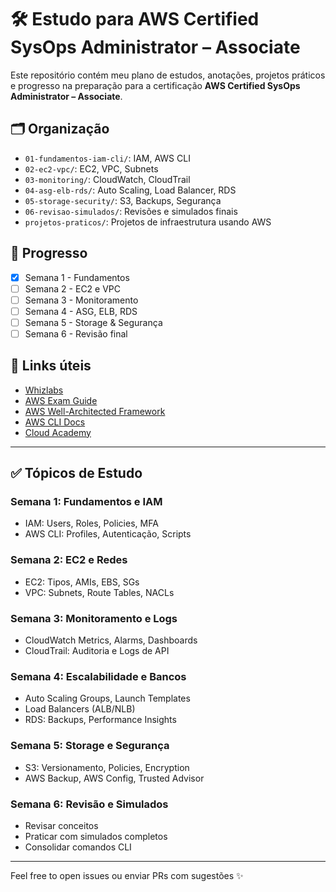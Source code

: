 # 🛠️ Estudo para AWS Certified SysOps Administrator – Associate

Este repositório contém meu plano de estudos, anotações, projetos práticos e progresso na preparação para a certificação **AWS Certified SysOps Administrator – Associate**.

## 🗂️ Organização

- `01-fundamentos-iam-cli/`: IAM, AWS CLI
- `02-ec2-vpc/`: EC2, VPC, Subnets
- `03-monitoring/`: CloudWatch, CloudTrail
- `04-asg-elb-rds/`: Auto Scaling, Load Balancer, RDS
- `05-storage-security/`: S3, Backups, Segurança
- `06-revisao-simulados/`: Revisões e simulados finais
- `projetos-praticos/`: Projetos de infraestrutura usando AWS

## 🧠 Progresso

- [x] Semana 1 - Fundamentos
- [ ] Semana 2 - EC2 e VPC
- [ ] Semana 3 - Monitoramento
- [ ] Semana 4 - ASG, ELB, RDS
- [ ] Semana 5 - Storage & Segurança
- [ ] Semana 6 - Revisão final

## 📌 Links úteis

- [Whizlabs](https://www.whizlabs.com)
- [AWS Exam Guide](https://aws.amazon.com/certification/certified-sysops-admin-associate/)
- [AWS Well-Architected Framework](https://docs.aws.amazon.com/wellarchitected/latest/framework/welcome.html)
- [AWS CLI Docs](https://docs.aws.amazon.com/cli/latest/index.html)
- [Cloud Academy](https://cloudacademy.com)

---

## ✅ Tópicos de Estudo

### Semana 1: Fundamentos e IAM
- IAM: Users, Roles, Policies, MFA
- AWS CLI: Profiles, Autenticação, Scripts

### Semana 2: EC2 e Redes
- EC2: Tipos, AMIs, EBS, SGs
- VPC: Subnets, Route Tables, NACLs

### Semana 3: Monitoramento e Logs
- CloudWatch Metrics, Alarms, Dashboards
- CloudTrail: Auditoria e Logs de API

### Semana 4: Escalabilidade e Bancos
- Auto Scaling Groups, Launch Templates
- Load Balancers (ALB/NLB)
- RDS: Backups, Performance Insights

### Semana 5: Storage e Segurança
- S3: Versionamento, Policies, Encryption
- AWS Backup, AWS Config, Trusted Advisor

### Semana 6: Revisão e Simulados
- Revisar conceitos
- Praticar com simulados completos
- Consolidar comandos CLI

---

Feel free to open issues ou enviar PRs com sugestões ✨
